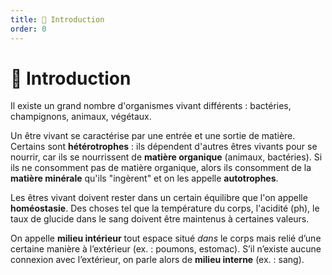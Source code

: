 ```yaml
---
title: 📗 Introduction
order: 0
---
```


# 📗 Introduction

Il existe un grand nombre d'organismes vivant différents : bactéries, champignons, animaux, végétaux.

Un être vivant se caractérise par une entrée et une sortie de matière. Certains sont **hétérotrophes** : ils dépendent d'autres êtres vivants pour se nourrir, car ils se nourrissent de **matière organique** (animaux, bactéries). Si ils ne consomment pas de matière organique, alors ils consomment de la **matière minérale** qu'ils "ingèrent" et on les appelle **autotrophes**.

Les êtres vivant doivent rester dans un certain équilibre que l'on appelle **homéostasie**. Des choses tel que la température du corps, l'acidité (ph), le taux de glucide dans le sang doivent être maintenus à certaines valeurs.

On appelle **milieu intérieur** tout espace situé *dans* le corps mais relié d’une certaine manière à l’extérieur (ex. : poumons, estomac). S’il n’existe aucune connexion avec l’extérieur, on parle alors de **milieu interne** (ex. : sang).

